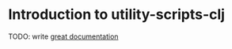 # Introduction to utility-scripts-clj

TODO: write [great documentation](http://jacobian.org/writing/great-documentation/what-to-write/)
